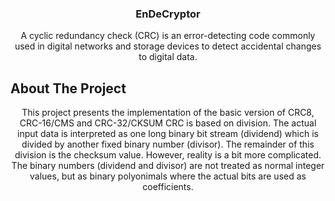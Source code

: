 
<h3 align="center">EnDeCryptor</h3>
  <p align="center">
    A cyclic redundancy check (CRC) is an error-detecting code commonly used in digital networks and storage devices to detect accidental changes to digital data.
</div>


## About The Project
<div align="center">
This project presents the implementation of the basic version of CRC8, CRC-16/CMS and CRC-32/CKSUM
CRC is based on division. The actual input data is interpreted as one long binary bit stream (dividend) which is divided by another fixed binary number (divisor). The remainder of this division is the checksum value.
However, reality is a bit more complicated. The binary numbers (dividend and divisor) are not treated as normal integer values, but as binary polyonimals where the actual bits are used as coefficients.
</div>




